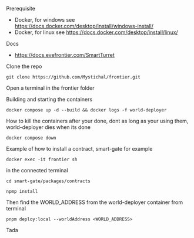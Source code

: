 Prerequisite

- Docker, for windows see https://docs.docker.com/desktop/install/windows-install/
- Docker, for linux see https://docs.docker.com/desktop/install/linux/

Docs

- https://docs.evefrontier.com/SmartTurret

Clone the repo

```
git clone https://github.com/Mystichal/frontier.git
```

Open a terminal in the frontier folder

Building and starting the containers

```
docker compose up -d --build && docker logs -f world-deployer
```

How to kill the containers after your done, dont as long as your using them, world-deployer dies when its done

```
docker compose down
```

Example of how to install a contract, smart-gate for example

```
docker exec -it frontier sh
```

in the connected terminal

```
cd smart-gate/packages/contracts

npmp install
```

Then find the WORLD_ADDRESS from the world-deployer container from terminal

```
pnpm deploy:local --worldAddress <WORLD_ADDRESS>
```

Tada
